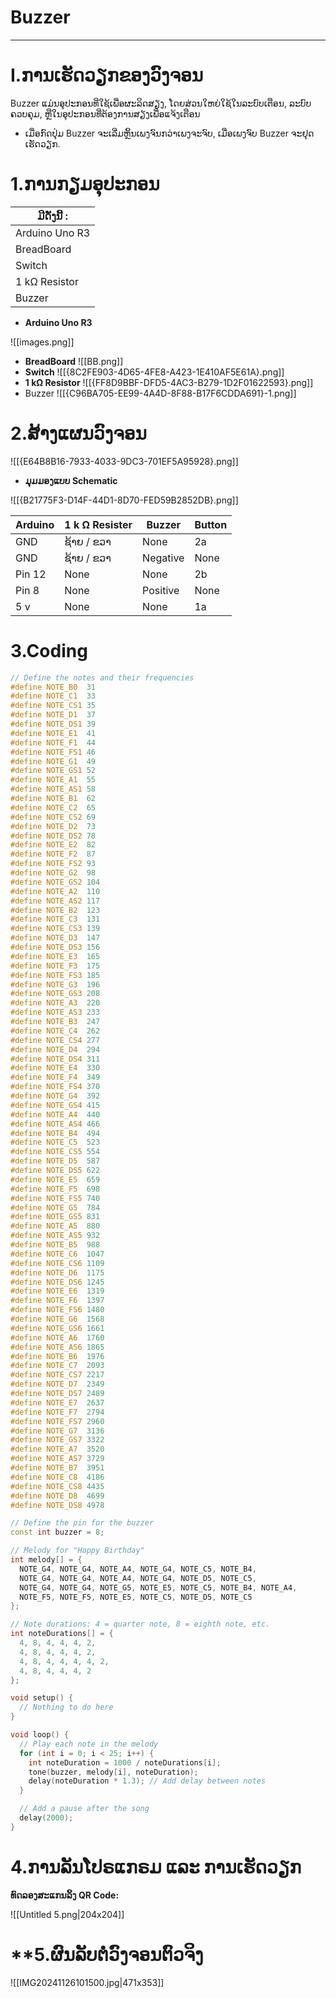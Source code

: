 # **Buzzer**

---
# I.ການເຮັດວຽກຂອງວົງຈອນ

Buzzer ແມ່ນອຸປະກອນທີ່ໃຊ້ເພື່ອຜະລິດສຽງ, ໂດຍສ່ວນໃຫຍ່ໃຊ້ໃນລະບົບເຕືອນ, ລະບົບຄວບຄຸມ, ຫຼືໃນອຸປະກອນທີ່ຕ້ອງການສຽງເພື່ອແຈ້ງເຕືອນ

- ເມື່ອກົດປຸ່ມ Buzzer ຈະເລີ່ມຫຼິ້ນເພງຈົນກວ່າເພງຈະຈົບ, ເມື່ອເພງຈົບ Buzzer ຈະຢຸດເຮັດວຽກ.
# 1.ການກຽມອຸປະກອນ

| ມີດັ່ງນີ້ :    |
| -------------- |
| Arduino Uno R3 |
| BreadBoard     |
| Switch         |
| 1 kΩ Resistor  |
| Buzzer         |
- **Arduino Uno R3**

![[images.png]]

- **BreadBoard**
![[BB.png]]
- **Switch**
![[{8C2FE903-4D65-4FE8-A423-1E410AF5E61A}.png]]
- **1 kΩ Resistor**
![[{FF8D9BBF-DFD5-4AC3-B279-1D2F01622593}.png]]
- Buzzer
![[{C96BA705-EE99-4A4D-8F88-B17F6CDDA691}-1.png]]
# 2.ສ້າງແຜນວົງຈອນ

![[{E64B8B16-7933-4033-9DC3-701EF5A95928}.png]]

- **ມຸມມອງແບບ Schematic**

![[{B21775F3-D14F-44D1-8D70-FED59B2852DB}.png]]

| Arduino | 1 k Ω Resister | Buzzer   | Button |
| ------- | -------------- | -------- | ------ |
| GND     | ຊ້າຍ / ຂວາ     | None     | 2a     |
| GND     | ຊ້າຍ / ຂວາ     | Negative | None   |
| Pin 12  | None           | None     | 2b     |
| Pin 8   | None           | Positive | None   |
| 5 v     | None           | None     | 1a     |
# 3.Coding
```cpp
// Define the notes and their frequencies
#define NOTE_B0  31
#define NOTE_C1  33
#define NOTE_CS1 35
#define NOTE_D1  37
#define NOTE_DS1 39
#define NOTE_E1  41
#define NOTE_F1  44
#define NOTE_FS1 46
#define NOTE_G1  49
#define NOTE_GS1 52
#define NOTE_A1  55
#define NOTE_AS1 58
#define NOTE_B1  62
#define NOTE_C2  65
#define NOTE_CS2 69
#define NOTE_D2  73
#define NOTE_DS2 78
#define NOTE_E2  82
#define NOTE_F2  87
#define NOTE_FS2 93
#define NOTE_G2  98
#define NOTE_GS2 104
#define NOTE_A2  110
#define NOTE_AS2 117
#define NOTE_B2  123
#define NOTE_C3  131
#define NOTE_CS3 139
#define NOTE_D3  147
#define NOTE_DS3 156
#define NOTE_E3  165
#define NOTE_F3  175
#define NOTE_FS3 185
#define NOTE_G3  196
#define NOTE_GS3 208
#define NOTE_A3  220
#define NOTE_AS3 233
#define NOTE_B3  247
#define NOTE_C4  262
#define NOTE_CS4 277
#define NOTE_D4  294
#define NOTE_DS4 311
#define NOTE_E4  330
#define NOTE_F4  349
#define NOTE_FS4 370
#define NOTE_G4  392
#define NOTE_GS4 415
#define NOTE_A4  440
#define NOTE_AS4 466
#define NOTE_B4  494
#define NOTE_C5  523
#define NOTE_CS5 554
#define NOTE_D5  587
#define NOTE_DS5 622
#define NOTE_E5  659
#define NOTE_F5  698
#define NOTE_FS5 740
#define NOTE_G5  784
#define NOTE_GS5 831
#define NOTE_A5  880
#define NOTE_AS5 932
#define NOTE_B5  988
#define NOTE_C6  1047
#define NOTE_CS6 1109
#define NOTE_D6  1175
#define NOTE_DS6 1245
#define NOTE_E6  1319
#define NOTE_F6  1397
#define NOTE_FS6 1480
#define NOTE_G6  1568
#define NOTE_GS6 1661
#define NOTE_A6  1760
#define NOTE_AS6 1865
#define NOTE_B6  1976
#define NOTE_C7  2093
#define NOTE_CS7 2217
#define NOTE_D7  2349
#define NOTE_DS7 2489
#define NOTE_E7  2637
#define NOTE_F7  2794
#define NOTE_FS7 2960
#define NOTE_G7  3136
#define NOTE_GS7 3322
#define NOTE_A7  3520
#define NOTE_AS7 3729
#define NOTE_B7  3951
#define NOTE_C8  4186
#define NOTE_CS8 4435
#define NOTE_D8  4699
#define NOTE_DS8 4978

// Define the pin for the buzzer
const int buzzer = 8;

// Melody for "Happy Birthday"
int melody[] = {
  NOTE_G4, NOTE_G4, NOTE_A4, NOTE_G4, NOTE_C5, NOTE_B4,
  NOTE_G4, NOTE_G4, NOTE_A4, NOTE_G4, NOTE_D5, NOTE_C5,
  NOTE_G4, NOTE_G4, NOTE_G5, NOTE_E5, NOTE_C5, NOTE_B4, NOTE_A4,
  NOTE_F5, NOTE_F5, NOTE_E5, NOTE_C5, NOTE_D5, NOTE_C5
};

// Note durations: 4 = quarter note, 8 = eighth note, etc.
int noteDurations[] = {
  4, 8, 4, 4, 4, 2,
  4, 8, 4, 4, 4, 2,
  4, 8, 4, 4, 4, 4, 2,
  4, 8, 4, 4, 4, 2
};

void setup() {
  // Nothing to do here
}

void loop() {
  // Play each note in the melody
  for (int i = 0; i < 25; i++) {
    int noteDuration = 1000 / noteDurations[i];
    tone(buzzer, melody[i], noteDuration);
    delay(noteDuration * 1.3); // Add delay between notes
  }

  // Add a pause after the song
  delay(2000);
}

```

# **4.ການລັນໂປຣແກຣມ ແລະ ການເຮັດວຽກ**
**ທົດລອງສະແກນລິ້ງ QR Code:**

![[Untitled 5.png|204x204]]
# **5.ຜົນລັບຕໍ່ວົງຈອນຕົວຈິງ

![[IMG20241126101500.jpg|471x353]]